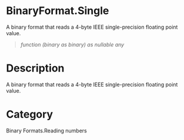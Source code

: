 ﻿# BinaryFormat.Single
A binary format that reads a 4-byte IEEE single-precision floating point value.
> _function (binary as binary) as nullable any_
# Description 
A binary format that reads a 4-byte IEEE single-precision floating point value.
# Category 
Binary Formats.Reading numbers
